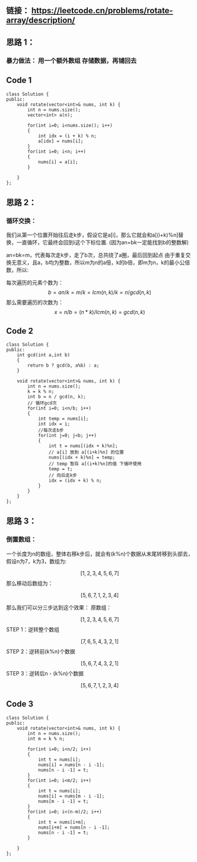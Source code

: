 ## 链接： https://leetcode.cn/problems/rotate-array/description/

## 思路 1：
### 暴力做法： 用一个额外数组 存储数据，再铺回去


## Code 1
```
class Solution {
public:
    void rotate(vector<int>& nums, int k) {
        int n = nums.size();
        vector<int> a(n);

        for(int i=0; i<nums.size(); i++)
        {
            int idx = (i + k) % n;
            a[idx] = nums[i]; 
        }
        for(int i=0; i<n; i++)
        {
            nums[i] = a[i];
        }

    }
};
```

## 思路 2：
### 循环交换：
<p>
我们从第一个位置开始往后走k步，假设它是a[i]，那么它就会和a[(i+k)%n]替换，一直循环，它最终会回到i这个下标位置. (因为an=bk一定能找到b的整数解)
<p>
an=bk=m，代表每次走k步，走了b次，总共绕了a圈，最后回到起点
由于重复交换无意义，且a，b均为整数，所以m为n的a倍，k的b倍，即m为n，k的最小公倍数，所以:

每次遍历的元素个数为：
$$ b = an/k = m/k = lcm(n, k)/k = n / gcd(n, k) $$
那么需要遍历的次数为：
$$x = n / b = (n*k) / lcm(n, k) = gcd(n, k)$$
## Code 2
```
class Solution {
public:
    int gcd(int a,int b)
    {
        return b ? gcd(b, a%b) : a;
    }

    void rotate(vector<int>& nums, int k) {
        int n = nums.size();
        k = k % n;
        int b = n / gcd(n, k);
        // 循环gcd次
        for(int i=0; i<n/b; i++)
        {
            int temp = nums[i];
            int idx = i;
            //每次走b步
            for(int j=0; j<b; j++)
            {
                int t = nums[(idx + k)%n];
                // a[i] 放到 a[(i+k)%n] 的位置
                nums[(idx + k)%n] = temp;
                // temp 暂存 a[(i+k)%n]的值 下循环使用
                temp = t;
                // 向后走k步
                idx = (idx + k) % n;
            }
        }
    }
};
```

## 思路 3：
### 倒置数组：
<p>
一个长度为n的数组，整体右移k步后，就会有(k%n)个数据从末尾转移到头部去，假设n为7，k为3，数组为:

$$[1,2,3,4,5,6,7]$$
那么移动后数组为：

$$[5,6,7,1,2,3,4]$$
<p>
那么我们可以分三步达到这个效果：
原数组：

$$[1,2,3,4,5,6,7]$$
STEP 1：逆转整个数组

$$[7,6,5,4,3,2,1]$$
STEP 2：逆转前(k%n)个数据

$$[5,6,7,4,3,2,1]$$
STEP 3：逆转后n - (k%n)个数据

$$[5,6,7,1,2,3,4]$$
## Code 3
```
class Solution {
public:
    void rotate(vector<int>& nums, int k) {
        int n = nums.size();
        int m = k % n;

        for(int i=0; i<n/2; i++)
        {
            int t = nums[i];
            nums[i] = nums[n - i -1];
            nums[n - i -1] = t;
        }
        for(int i=0; i<m/2; i++)
        {
            int t = nums[i];
            nums[i] = nums[m - i -1];
            nums[m - i -1] = t;
        }
        for(int i=0; i<(n-m)/2; i++)
        {
            int t = nums[i+m];
            nums[i+m] = nums[n - i -1];
            nums[n - i -1] = t;
        }

    }
};
```


